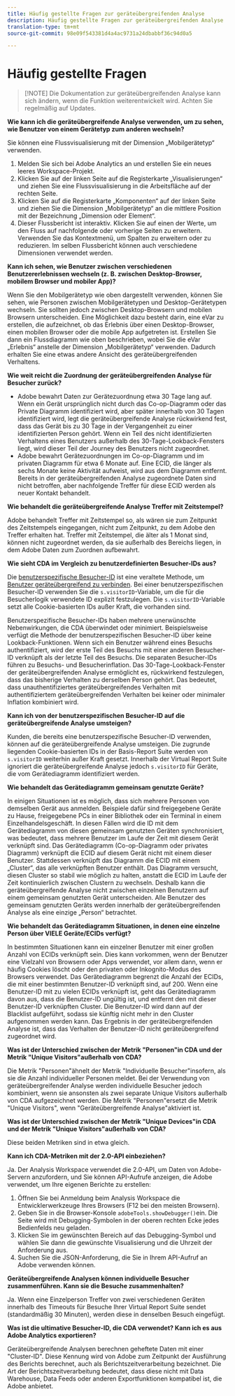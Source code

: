 ```yaml
---
title: Häufig gestellte Fragen zur geräteübergreifenden Analyse
description: Häufig gestellte Fragen zur geräteübergreifenden Analyse
translation-type: tm+mt
source-git-commit: 98e09f543381d4a4ac9731a24dbabbf36c94d0a5

---
```



# Häufig gestellte Fragen

> [!NOTE] Die Dokumentation zur geräteübergreifenden Analyse kann sich ändern, wenn die Funktion weiterentwickelt wird. Achten Sie regelmäßig auf Updates.

**Wie kann ich die geräteübergreifende Analyse verwenden, um zu sehen, wie Benutzer von einem Gerätetyp zum anderen wechseln?**

Sie können eine Flussvisualisierung mit der Dimension „Mobilgerätetyp“ verwenden.

1. Melden Sie sich bei Adobe Analytics an und erstellen Sie ein neues leeres Workspace-Projekt.
2. Klicken Sie auf der linken Seite auf die Registerkarte „Visualisierungen“ und ziehen Sie eine Flussvisualisierung in die Arbeitsfläche auf der rechten Seite.
3. Klicken Sie auf die Registerkarte „Komponenten“ auf der linken Seite und ziehen Sie die Dimension „Mobilgerätetyp“ an die mittlere Position mit der Bezeichnung „Dimension oder Element“.
4. Dieser Flussbericht ist interaktiv. Klicken Sie auf einen der Werte, um den Fluss auf nachfolgende oder vorherige Seiten zu erweitern. Verwenden Sie das Kontextmenü, um Spalten zu erweitern oder zu reduzieren. Im selben Flussbericht können auch verschiedene Dimensionen verwendet werden.

**Kann ich sehen, wie Benutzer zwischen verschiedenen Benutzererlebnissen wechseln (z. B. zwischen Desktop-Browser, mobilem Browser und mobiler App)?**

Wenn Sie den Mobilgerätetyp wie oben dargestellt verwenden, können Sie sehen, wie Personen zwischen Mobilgerätetypen und Desktop-Gerätetypen wechseln. Sie sollten jedoch zwischen Desktop-Browsern und mobilen Browsern unterscheiden. Eine Möglichkeit dazu besteht darin, eine eVar zu erstellen, die aufzeichnet, ob das Erlebnis über einen Desktop-Browser, einen mobilen Browser oder die mobile App aufgetreten ist. Erstellen Sie dann ein Flussdiagramm wie oben beschrieben, wobei Sie die eVar „Erlebnis“ anstelle der Dimension „Mobilgerätetyp“ verwenden. Dadurch erhalten Sie eine etwas andere Ansicht des geräteübergreifenden Verhaltens.

**Wie weit reicht die Zuordnung der geräteübergreifenden Analyse für Besucher zurück?**

* Adobe bewahrt Daten zur Gerätezuordnung etwa 30 Tage lang auf. Wenn ein Gerät ursprünglich nicht durch das Co-op-Diagramm oder das Private Diagramm identifiziert wird, aber später innerhalb von 30 Tagen identifiziert wird, legt die geräteübergreifende Analyse rückwirkend fest, dass das Gerät bis zu 30 Tage in der Vergangenheit zu einer identifizierten Person gehört. Wenn ein Teil des nicht identifizierten Verhaltens eines Benutzers außerhalb des 30-Tage-Lookback-Fensters liegt, wird dieser Teil der Journey des Benutzers nicht zugeordnet.
* Adobe bewahrt Gerätezuordnungen im Co-op-Diagramm und im privaten Diagramm für etwa 6 Monate auf. Eine ECID, die länger als sechs Monate keine Aktivität aufweist, wird aus dem Diagramm entfernt. Bereits in der geräteübergreifenden Analyse zugeordnete Daten sind nicht betroffen, aber nachfolgende Treffer für diese ECID werden als neuer Kontakt behandelt.

**Wie behandelt die geräteübergreifende Analyse Treffer mit Zeitstempel?**

Adobe behandelt Treffer mit Zeitstempel so, als wären sie zum Zeitpunkt des Zeitstempels eingegangen, nicht zum Zeitpunkt, zu dem Adobe den Treffer erhalten hat. Treffer mit Zeitstempel, die älter als 1 Monat sind, können nicht zugeordnet werden, da sie außerhalb des Bereichs liegen, in dem Adobe Daten zum Zuordnen aufbewahrt.

**Wie sieht CDA im Vergleich zu benutzerdefinierten Besucher-IDs aus?**

Die [benutzerspezifische Besucher-ID](/help/implement/vars/config-vars/visitorid.md) ist eine veraltete Methode, um [Benutzer geräteübergreifend zu verbinden](/help/implement/js/xdevice-visid/xdevice-connecting.md). Bei einer benutzerspezifischen Besucher-ID verwenden Sie die `s.visitorID`-Variable, um die für die Besucherlogik verwendete ID explizit festzulegen. Die `s.visitorID`-Variable setzt alle Cookie-basierten IDs außer Kraft, die vorhanden sind.

Benutzerspezifische Besucher-IDs haben mehrere unerwünschte Nebenwirkungen, die CDA überwindet oder minimiert. Beispielsweise verfügt die Methode der benutzerspezifischen Besucher-ID über keine Lookback-Funktionen. Wenn sich ein Benutzer während eines Besuchs authentifiziert, wird der erste Teil des Besuchs mit einer anderen Besucher-ID verknüpft als der letzte Teil des Besuchs. Die separaten Besucher-IDs führen zu Besuchs- und Besucherinflation. Das 30-Tage-Lookback-Fenster der geräteübergreifenden Analyse ermöglicht es, rückwirkend festzulegen, dass das bisherige Verhalten zu derselben Person gehört. Das bedeutet, dass unauthentifiziertes geräteübergreifendes Verhalten mit authentifiziertem geräteübergreifenden Verhalten bei keiner oder minimaler Inflation kombiniert wird.

**Kann ich von der benutzerspezifischen Besucher-ID auf die geräteübergreifende Analyse umsteigen?**

Kunden, die bereits eine benutzerspezifische Besucher-ID verwenden, können auf die geräteübergreifende Analyse umsteigen. Die zugrunde liegenden Cookie-basierten IDs in der Basis-Report Suite werden von `s.visitorID` weiterhin außer Kraft gesetzt. Innerhalb der Virtual Report Suite ignoriert die geräteübergreifende Analyse jedoch `s.visitorID` für Geräte, die vom Gerätediagramm identifiziert werden.

**Wie behandelt das Gerätediagramm gemeinsam genutzte Geräte?**

In einigen Situationen ist es möglich, dass sich mehrere Personen von demselben Gerät aus anmelden. Beispiele dafür sind freigegebene Geräte zu Hause, freigegebene PCs in einer Bibliothek oder ein Terminal in einem Einzelhandelsgeschäft. In diesen Fällen wird die ID mit dem Gerätediagramm von diesen gemeinsam genutzten Geräten synchronisiert, was bedeutet, dass mehrere Benutzer im Laufe der Zeit mit diesem Gerät verknüpft sind. Das Gerätediagramm (Co-op-Diagramm oder privates Diagramm) verknüpft die ECID auf diesem Gerät nicht mit einem dieser Benutzer. Stattdessen verknüpft das Diagramm die ECID mit einem „Cluster“, das alle verknüpften Benutzer enthält. Das Diagramm versucht, diesen Cluster so stabil wie möglich zu halten, anstatt die ECID im Laufe der Zeit kontinuierlich zwischen Clustern zu wechseln. Deshalb kann die geräteübergreifende Analyse nicht zwischen einzelnen Benutzern auf einem gemeinsam genutzten Gerät unterscheiden. Alle Benutzer des gemeinsam genutzten Geräts werden innerhalb der geräteübergreifenden Analyse als eine einzige „Person“ betrachtet.

**Wie behandelt das Gerätediagramm Situationen, in denen eine einzelne Person über VIELE Geräte/ECIDs verfügt?**

In bestimmten Situationen kann ein einzelner Benutzer mit einer großen Anzahl von ECIDs verknüpft sein. Dies kann vorkommen, wenn der Benutzer eine Vielzahl von Browsern oder Apps verwendet, vor allem dann, wenn er häufig Cookies löscht oder den privaten oder Inkognito-Modus des Browsers verwendet. Das Gerätediagramm begrenzt die Anzahl der ECIDs, die mit einer bestimmten Benutzer-ID verknüpft sind, auf 200. Wenn eine Benutzer-ID mit zu vielen ECIDs verknüpft ist, geht das Gerätediagramm davon aus, dass die Benutzer-ID ungültig ist, und entfernt den mit dieser Benutzer-ID verknüpften Cluster. Die Benutzer-ID wird dann auf der Blacklist aufgeführt, sodass sie künftig nicht mehr in den Cluster aufgenommen werden kann. Das Ergebnis in der geräteübergreifenden Analyse ist, dass das Verhalten der Benutzer-ID nicht geräteübergreifend zugeordnet wird.

**Was ist der Unterschied zwischen der Metrik &quot;Personen&quot;in CDA und der Metrik &quot;Unique Visitors&quot;außerhalb von CDA?**

Die Metrik &quot;Personen&quot;ähnelt der Metrik &quot;Individuelle Besucher&quot;insofern, als sie die Anzahl individueller Personen meldet. Bei der Verwendung von geräteübergreifender Analyse werden individuelle Besucher jedoch kombiniert, wenn sie ansonsten als zwei separate Unique Visitors außerhalb von CDA aufgezeichnet werden. Die Metrik &quot;Personen&quot;ersetzt die Metrik &quot;Unique Visitors&quot;, wenn &quot;Geräteübergreifende Analyse&quot;aktiviert ist.

**Was ist der Unterschied zwischen der Metrik &quot;Unique Devices&quot;in CDA und der Metrik &quot;Unique Visitors&quot;außerhalb von CDA?**

Diese beiden Metriken sind in etwa gleich.

**Kann ich CDA-Metriken mit der 2.0-API einbeziehen?**

Ja. Der Analysis Workspace verwendet die 2.0-API, um Daten von Adobe-Servern anzufordern, und Sie können API-Aufrufe anzeigen, die Adobe verwendet, um Ihre eigenen Berichte zu erstellen:

1. Öffnen Sie bei Anmeldung beim Analysis Workspace die Entwicklerwerkzeuge Ihres Browsers (F12 bei den meisten Browsern).
1. Geben Sie in die Browser-Konsole `adobeTools.showDebugger()`ein. Die Seite wird mit Debugging-Symbolen in der oberen rechten Ecke jedes Bedienfelds neu geladen.
1. Klicken Sie im gewünschten Bereich auf das Debugging-Symbol und wählen Sie dann die gewünschte Visualisierung und die Uhrzeit der Anforderung aus.
1. Suchen Sie die JSON-Anforderung, die Sie in Ihrem API-Aufruf an Adobe verwenden können.

**Geräteübergreifende Analysen können individuelle Besucher zusammenführen. Kann sie die Besuche zusammenhalten?**

Ja. Wenn eine Einzelperson Treffer von zwei verschiedenen Geräten innerhalb des Timeouts für Besuche Ihrer Virtual Report Suite sendet (standardmäßig 30 Minuten), werden diese in denselben Besuch eingefügt.

**Was ist die ultimative Besucher-ID, die CDA verwendet? Kann ich es aus Adobe Analytics exportieren?**

Geräteübergreifende Analysen berechnen geheftete Daten mit einer &quot;Cluster-ID&quot;. Diese Kennung wird von Adobe zum Zeitpunkt der Ausführung des Berichts berechnet, auch als Berichtszeitverarbeitung bezeichnet. Die Art der Berichtszeitverarbeitung bedeutet, dass diese nicht mit Data Warehouse, Data Feeds oder anderen Exportfunktionen kompatibel ist, die Adobe anbietet.
